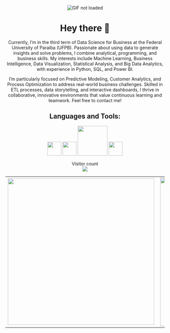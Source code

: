 <p align="center">
  <img src="https://i.imgur.com/JS8cVfK.mp4" alt="GIF not loaded">
</p>

<h1 align="center"> Hey there 👋 </h1>

<p align="center">
  Currently, I’m in the third term of Data Science for Business at the Federal University of Paraíba (UFPB). Passionate about using data to generate insights and solve problems, I combine analytical, programming, and business skills. My interests include Machine Learning, Business Intelligence, Data Visualization, Statistical Analysis, and Big Data Analytics, with experience in Python, SQL, and Power BI.
</p>

<p align="center">
  I’m particularly focused on Predictive Modeling, Customer Analytics, and Process Optimization to address real-world business challenges. Skilled in ETL processes, data storytelling, and interactive dashboards, I thrive in collaborative, innovative environments that value continuous learning and teamwork. Feel free to contact me!
</p>

<h2 align="center"> Languages and Tools: </h2>

<p align="center">
  <img width="44px" src="https://i.imgur.com/BgjSjn9.png">
  <img width="44px" src="https://i.imgur.com/W3HyYnv.png">
  <img width="94px" src="https://i.imgur.com/OoSbuAU.png">
  <img width="44px" src="https://i.imgur.com/lk39Pbw.png">
</p>

<p align="center">
  Visitor count<br>
  <img src="https://profile-counter.glitch.me/KaioVFT/count.svg" />
</p>

<table>
  <tr>
    <td><img width="463px" align="left" src="https://github-readme-stats.vercel.app/api/top-langs/?username=KaioVFT&exclude_repo=ia-ifsp-course,machine-learning,Introducao-a-Ciencia-de-Dados,statistics-applied-to-computing,2nd-Imersao-Dados&hide=html&layout=compact&title_color=fff&icon_color=fff&text_color=9f9f9f&bg_color=151515" /></td>
    <td><img width="470px" align="left" src="https://github-readme-stats.vercel.app/api/?username=KaioVFT&show_icons=true&title_color=fff&icon_color=fff&text_color=9f9f9f&bg_color=151515" /></td>
  </tr>
</table>
